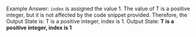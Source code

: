 Example Answer:
`index` is assigned the value 1. The value of T is a positive integer, but it is not affected by the code snippet provided. Therefore, the Output State is: T is a positive integer, index is 1.
Output State: **T is a positive integer, index is 1**